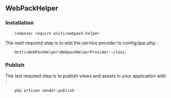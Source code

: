 
## WebPackHelper ##
 
### Installation ###
 
```
    composer require oniti/webpack-helper
```
 
The next required step is to add the service provider to config/app.php :
```
    Oniti\WebPackHelper\WebpackHelperProvider::class,
```

### Publish ###
 
The last required step is to publish views and assets in your application with :
```
    php artisan vendor:publish
```